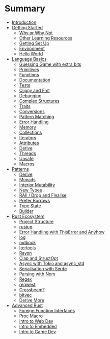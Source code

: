 # Summary
- [Introduction](./README.md)
- [Getting Started](getting-started/README.md)
    - [Why or Why Not](getting-started/why.md)
    - [Other Learning Resources](getting-started/resources.md)
    - [Getting Set Up](getting-started/setup.md)
    - [Environment](getting-started/environment.md)
    - [Hello World](getting-started/hello-world.md)
- [Language Basics](language-basics/README.md)
    - [Guessing Game with extra bits](language-basics/guessing-game.md)
    - [Primitives]()
    - [Functions]()
    - [Documentation]()
    - [Tests]()
    - [Clippy and Fmt]()
    - [Debugging]()
    - [Complex Structures]()
    - [Traits]()
    - [Conversions]()
    - [Pattern Matching]()
    - [Error Handling]()
    - [Memory]()
    - [Collections]()
    - [Iterators]()
    - [Attributes]()
    - [Derive]()
    - [Threads]()
    - [Unsafe]()
    - [Macros]()
- [Patterns]()
    - [Derive]()
    - [Monads]()
    - [Interior Mutability]()
    - [New Types]()
    - [RAII / Drop and Finalise]()
    - [Prefer Borrows]()
    - [Type State]()
    - [Builder]()
- [Rust Ecosystem]()
    - [Project Structure]()
    - [rustup]()
    - [Error Handling with ThisError and Anyhow]()
    - [log]()
    - [mdbook]()
    - [Itertools]()
    - [Rayon]()
    - [Clap and StructOpt]()
    - [Async with Tokio and async_std]()
    - [Serialisation with Serde]()
    - [Parsing with Nom]()
    - [Regex]()
    - [reqwest]()
    - [Crossbeam?]()
    - [bitvec]()
    - [Derive More]()
- [Advanced Rust]()
    - [Foreign Function Interfaces]()
    - [Proc Macro]()
    - [Intro to Web Dev]()
    - [Intro to Embedded]()
    - [Intro to Game Dev]()
